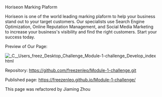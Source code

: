 Horiseon Marking Plaform 

Horiseon is one of the world leading marking plaform to help your business stand out to your target customers. Our specialists use Search Engine Optimization, Online Reputation Management, and Social Media Marketing to increase your business's visibility and find the right customers. Start your success today.

Preview of Our Page:

![_C__Users_freez_Desktop_Challenge_Module-1-challenge_Develop_index html](https://user-images.githubusercontent.com/81452611/117598316-2e098880-b10d-11eb-90ef-26b7d4906221.png)

Repository: https://github.com/freezenleo/Module-1-challenge.git

Published page: https://freezenleo.github.io/Module-1-challenge/

This page was refactored by Jiaming Zhou

